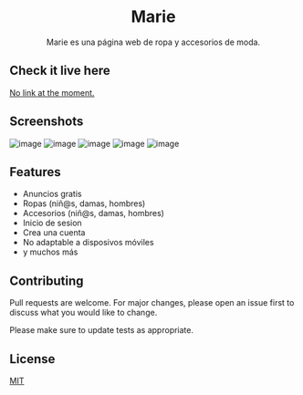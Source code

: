 <h1 align="center">Marie</h1>

<p align="center">
  Marie es una página web de ropa y accesorios de moda.
</p>

## Check it live here

[No link at the moment.]()

## Screenshots

![image](https://user-images.githubusercontent.com/85379478/215336282-8c88c86f-f95a-4b12-b28e-8924bccb61d4.png)
![image](https://user-images.githubusercontent.com/85379478/215336305-d346da84-2b11-43f4-9fff-c963d14af9ac.png)
![image](https://user-images.githubusercontent.com/85379478/215336372-367398ee-325e-418e-9638-093e4d4108b3.png)
![image](https://user-images.githubusercontent.com/85379478/215337475-30e0df47-de9c-4d5a-9a66-9347ea89e3da.png)
![image](https://user-images.githubusercontent.com/85379478/215337489-8d3d65d2-50dd-4f4d-82ec-14e551b0dd0f.png)

## Features

- Anuncios gratis
- Ropas (niñ@s, damas, hombres)
- Accesorios (niñ@s, damas, hombres)
- Inicio de sesion
- Crea una cuenta
- No adaptable a disposivos móviles
- y muchos más

## Contributing

Pull requests are welcome. For major changes, please open an issue first
to discuss what you would like to change.

Please make sure to update tests as appropriate.

## License

[MIT](https://choosealicense.com/licenses/mit/)
